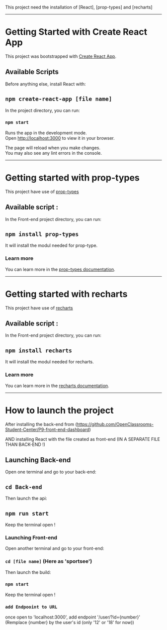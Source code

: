 This project need the installation of [React], [prop-types] and [recharts]

----------------------------------------------------------

# Getting Started with Create React App

This project was bootstrapped with [Create React App](https://github.com/facebook/create-react-app).

## Available Scripts

Before anything else, install React with:

## `npm create-react-app [file name]`

In the project directory, you can run:

### `npm start`

Runs the app in the development mode.\
Open [http://localhost:3000](http://localhost:3000) to view it in your browser.

The page will reload when you make changes.\
You may also see any lint errors in the console.

----------------------------------------------------------

# Getting started with prop-types

This project have use of [prop-types](https://github.com/facebook/prop-types)

## Available script :

In the Front-end project directory, you can run:

## `npm install prop-types`

It will install the modul needed for prop-type.

### Learn more

You can learn more in the [prop-types documentation](https://www.npmjs.com/package/prop-types).

----------------------------------------------------------

# Getting started with recharts

This project have use of [recharts](https://github.com/recharts/recharts)

## Available script :

In the Front-end project directory, you can run:

## `npm install recharts`

It will install the modul needed for recharts.

### Learn more

You can learn more in the [recharts documentation](https://recharts.org/en-US/api).

----------------------------------------------------------

# How to launch the project

After installing the back-end from (https://github.com/OpenClassrooms-Student-Center/P9-front-end-dashboard)

AND installing React with the file created as front-end (IN A SEPARATE FILE THAN BACK-END !)

## Launching Back-end

Open one terminal and go to your back-end:

## `cd Back-end`

Then launch the api:

## `npm run start`

Keep the terminal open !

### Launching Front-end

Open another terminal and go to your front-end:

### `cd [file name]` (Here as 'sportsee')

Then launch the build:

### `npm start`

Keep the terminal open !

### `add Endpooint to URL`

once open to 'localhost:3000', add endpoint '/user/?id={number}' (Remplace {number} by the user's id (only '12' or '18' for now))
